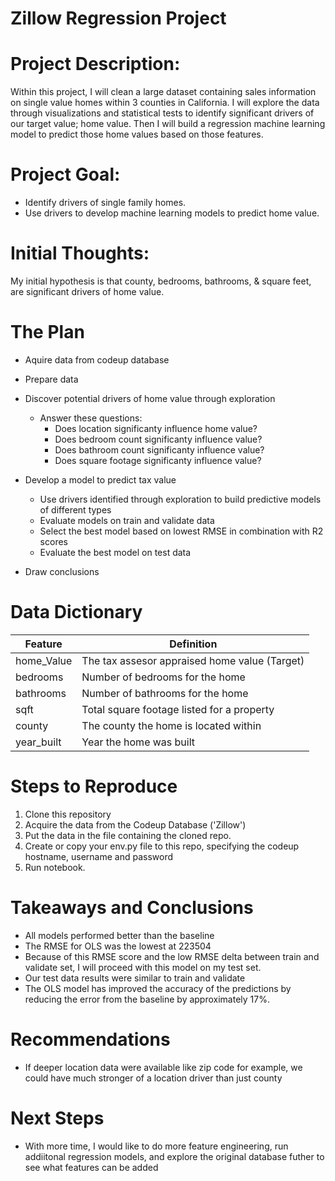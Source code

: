 # Zillow Regression Project  

# Project Description:
Within this project, I will clean a large dataset containing sales information on single value homes within 3 counties in California. I will explore the data through visualizations and statistical tests to identify significant drivers of our target value; home value. Then I will build a regression machine learning model to predict those home values based on those features.

# Project Goal:
* Identify drivers of single family homes.
* Use drivers to develop machine learning models to predict home value.

# Initial Thoughts:
My initial hypothesis is that county, bedrooms, bathrooms, & square feet, are significant drivers of home value.

# The Plan
* Aquire data from codeup database

* Prepare data

* Discover potential drivers of home value through exploration

  * Answer these questions:
    * Does location significanty influence home value?
    * Does bedroom count significanty influence value? 
    * Does bathroom count significanty influence value?
    * Does square footage significanty influence value?
  
* Develop a model to predict tax value

    * Use drivers identified through exploration to build predictive models of different types
    * Evaluate models on train and validate data
    * Select the best model based on lowest RMSE in combination with R2 scores
    * Evaluate the best model on test data
    
* Draw conclusions



# Data Dictionary

| Feature | Definition |
| --- | --- |
| home_Value | The tax assesor appraised home value (Target)|
| bedrooms | Number of bedrooms for the home |
| bathrooms | Number of bathrooms for the home |
| sqft | Total square footage listed for a property |
| county | The county the home is located within |
| year_built | Year the home was built |

# Steps to Reproduce

1. Clone this repository
2. Acquire the data from the Codeup Database ('Zillow')
3. Put the data in the file containing the cloned repo.
4. Create or copy your env.py file to this repo, specifying the codeup hostname, username and password
5. Run notebook.

# Takeaways and Conclusions

- All models performed better than the baseline
- The RMSE for OLS was the lowest at 223504
- Because of this RMSE score and the low RMSE delta between train and validate set, I will proceed with this model on my test set.
- Our test data results were similar to train and validate
- The OLS model has improved the accuracy of the predictions by reducing the error from the baseline by approximately 17%.

# Recommendations

- If deeper location data were available like zip code for example, we could have much stronger of a location driver than just county

# Next Steps

- With more time, I would like to do more feature engineering, run addiitonal regression models, and explore the original database futher to see what features can be added
